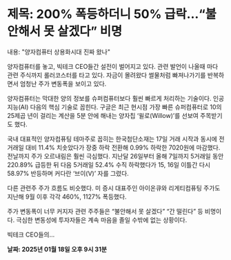 # **제목: 200% 폭등하더니 50% 급락…“불안해서 못 살겠다” 비명**

  내용: "양자컴퓨터 상용화시대 진짜 왔나"

양자컴퓨터를 놓고, 빅테크 CEO들간 설전이 벌어지고 있다. 관련 발언이 나올때 마다 관련 주식까지 롤러코스터를 타고 있다. 자금이 몰려왔다 썰물처럼 빠져나가기를 반복하면서 엄청난 주가 변동폭을 보이고 있다.

양자컴퓨터는 막대한 양의 정보를 슈퍼컴퓨터보다 훨씬 빠르게 처리하는 기술이다. 인공지능(AI) 다음의 핵심 기술로 꼽힌다. 구글은 최근 현시점 가장 빠른 슈퍼컴퓨터로 10의 25제곱 년이 걸리는 계산을 5분 안에 해내는 양자칩 ‘윌로(Willow)’를 선보여 주목받기도 했다.

국내 대표적인 양자컴퓨팅 테마주로 꼽히는 한국첨단소재는 17일 거래 시작과 동시에 전 거래일 대비 11.4% 치솟았다가 장중 하락 전환해 0.99% 하락한 7020원에 마감했다. 전날까지 주가 오르내림은 훨씬 극심했다. 지난달 26일부터 올해 7일까지 5거래일 동안 220.89% 급등한 뒤 다음 5거래일 52.4% 수직 하락했다가 15, 16일 이틀간 다시 58.97% 반등하며 커다란 ‘브이(V)’ 자를 그렸다.

다른 관련주 주가 흐름도 비슷했다. 미 증시 대표주인 아이온큐와 리게티컴퓨팅 주가도 지난해 9월 이후 각각 460%, 1127% 폭등했다.

주가 변동폭이 너무 커지자 관련 주주들은 “불안해서 못 살겠다” “간 떨린다” 등 비명이다. 극심한 변동성에 투자자들은 계속 마음을 졸일 수밖에 없는 상황이다. 

빅테크 CEO들의...

  **날짜: 2025년 01월 18일 오후 9시 31분**